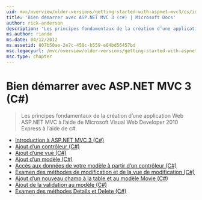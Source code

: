 ```yaml
---
uid: mvc/overview/older-versions/getting-started-with-aspnet-mvc3/cs/index
title: 'Bien démarrer avec ASP.NET MVC 3 (c#) | Microsoft Docs'
author: rick-anderson
description: 'Les principes fondamentaux de la création d’une application Web ASP.NET MVC à l’aide de Microsoft Visual Web Developer 2010 Express à l’aide de c#.'
ms.author: riande
ms.date: 04/12/2012
ms.assetid: 807b50ae-2e7c-450c-b559-e04bd56457bd
msc.legacyurl: /mvc/overview/older-versions/getting-started-with-aspnet-mvc3/cs
msc.type: chapter
---
```

<a name="getting-started-with-aspnet-mvc-3-c"></a>Bien démarrer avec ASP.NET MVC 3 (C#)
====================
> Les principes fondamentaux de la création d’une application Web ASP.NET MVC à l’aide de Microsoft Visual Web Developer 2010 Express à l’aide de c#.


- [Introduction à ASP.NET MVC 3 (C#)](intro-to-aspnet-mvc-3.md)
- [Ajout d’un contrôleur (C#)](adding-a-controller.md)
- [Ajout d’une vue (C#)](adding-a-view.md)
- [Ajout d’un modèle (C#)](adding-a-model.md)
- [Accès aux données de votre modèle à partir d’un contrôleur (C#)](accessing-your-models-data-from-a-controller.md)
- [Examen des méthodes de modification et de la vue de modification (C#)](examining-the-edit-methods-and-edit-view.md)
- [Ajout d’un nouveau champ à la table et au modèle Movie (C#)](adding-a-new-field.md)
- [Ajout de la validation au modèle (C#)](adding-validation-to-the-model.md)
- [Examen des méthodes Details et Delete (C#)](improving-the-details-and-delete-methods.md)
